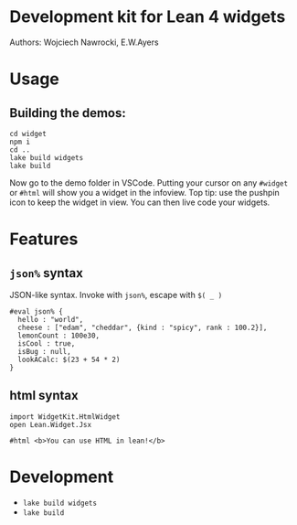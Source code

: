 # Development kit for Lean 4 widgets

Authors: Wojciech Nawrocki, E.W.Ayers

# Usage

## Building the demos:

```
cd widget
npm i
cd ..
lake build widgets
lake build
```

Now go to the demo folder in VSCode.
Putting your cursor on any `#widget` or `#html` will show you a widget in the infoview. Top tip: use the pushpin icon to keep the widget in view. You can then live code your widgets.

# Features

## `json%` syntax

JSON-like syntax. Invoke with `json%`, escape with `$( _ )`

```lean
#eval json% {
  hello : "world",
  cheese : ["edam", "cheddar", {kind : "spicy", rank : 100.2}],
  lemonCount : 100e30,
  isCool : true,
  isBug : null,
  lookACalc: $(23 + 54 * 2)
}
```

## html syntax

```lean
import WidgetKit.HtmlWidget
open Lean.Widget.Jsx

#html <b>You can use HTML in lean!</b>
```

# Development

- `lake build widgets`
- `lake build`